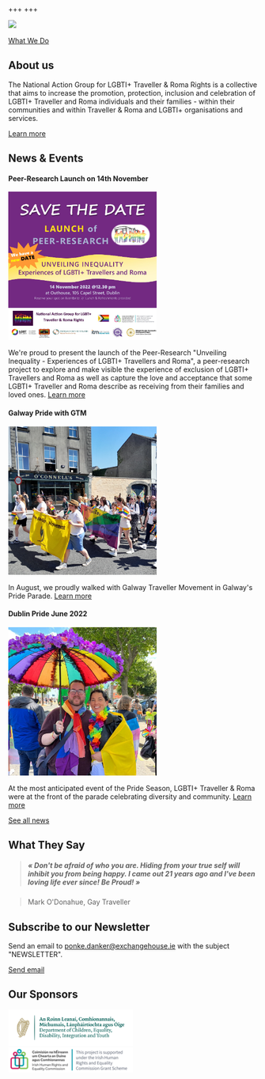 +++
+++


<img src="title-image.jpg" width=800/>

[What We Do](/what-we-do)

## About us

The National Action Group for LGBTI+ Traveller & Roma Rights is a collective that aims to increase the promotion, protection, inclusion and celebration of LGBTI+ Traveller and Roma individuals and their families - within their communities and within Traveller & Roma and LGBTI+ organisations and services.

[Learn more](/about)

## News & Events

#### Peer-Research Launch on 14th November
<img src="research-launch-ad.jpg" width=300/>

We're proud to present the launch of the Peer-Research "Unveiling Inequality - Experiences of LGBTI+ Travellers and Roma", a peer-research project to explore and make visible the experience of exclusion of LGBTI+ Travellers and Roma as well as capture the love and acceptance that some LGBTI+ Traveller and Roma describe as receiving from their families and loved ones. [Learn more](/news)

#### Galway Pride with GTM
<img src="galway-pride.jpg" width=300/>

In August, we proudly walked with Galway Traveller Movement in Galway's Pride Parade. [Learn more](/news)

#### Dublin Pride June 2022
<img src="dublin-pride.jpg" width=300/>

At the most anticipated event of the Pride Season, LGBTI+ Traveller & Roma were at the front of the parade celebrating diversity and community. [Learn more](/what-we-do/prides)

[See all news](/news)

## What They Say

> #####  « Don't be afraid of who you are. Hiding from your true self will inhibit you from being happy. I came out 21 years ago and I've been loving life ever since! Be Proud! »

> Mark O'Donahue, Gay Traveller

## Subscribe to our Newsletter

Send an email to [ponke.danker@exchangehouse.ie](mailto:ponke.danker@exchangehouse.ie) with the subject "NEWSLETTER".

[Send email](mailto:ponke.danker@exchangehouse.ie)

## Our Sponsors

<img src="dcediy-logo.png" width=50%/>

<img src="iherc-logo.png" width=50%/>